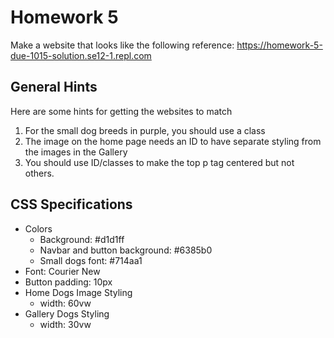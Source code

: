 # Homework 5
Make a website that looks like the following reference: https://homework-5-due-1015-solution.se12-1.repl.com
## General Hints
Here are some hints for getting the websites to match
1. For the small dog breeds in purple, you should use a class
2. The image on the home page needs an ID to have separate styling from the images in the Gallery
3. You should use ID/classes to make the top p tag centered but not others.

## CSS Specifications
- Colors
  - Background: #d1d1ff
  - Navbar and button background: #6385b0
  - Small dogs font: #714aa1
- Font: Courier New
- Button padding: 10px
- Home Dogs Image Styling
  - width: 60vw
- Gallery Dogs Styling
    - width: 30vw